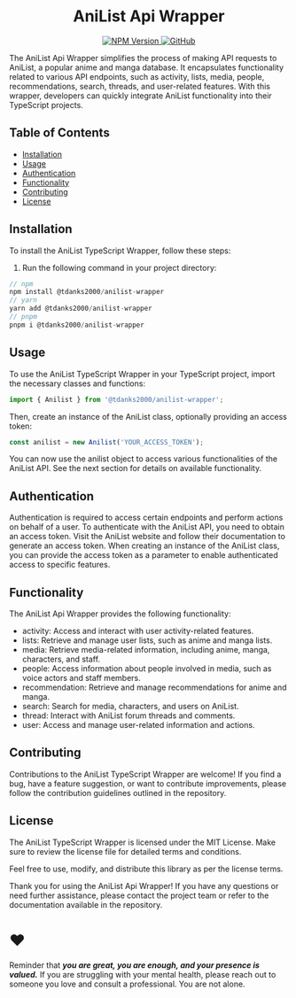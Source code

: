 <h1 align="center">
  AniList Api Wrapper
</h1>

<p align="center">
  <a href="https://www.npmjs.com/package/@tdanks2000/anilist-wrapper">
    <img alt="NPM Version" src="https://img.shields.io/npm/v/%40tdanks2000%2Fanilist-wrapper">
  </a>
  <a href="https://github.com/tdanks2000/tmdb-wrapper/blob/master/LICENSE">
    <img src="https://img.shields.io/npm/l/@tdanks2000/anilist-wrapper" alt="GitHub">
  </a>
</p>

The AniList Api Wrapper simplifies the process of making API requests to AniList, a popular anime and manga database. It encapsulates functionality related to various API endpoints, such as activity, lists, media, people, recommendations, search, threads, and user-related features. With this wrapper, developers can quickly integrate AniList functionality into their TypeScript projects.

## Table of Contents

- [Installation](#installation)
- [Usage](#usage)
- [Authentication](#authentication)
- [Functionality](#functionality)
- [Contributing](#contributing)
- [License](#license)


## Installation

To install the AniList TypeScript Wrapper, follow these steps:

1. Run the following command in your project directory:

```typescript
// npm
npm install @tdanks2000/anilist-wrapper
// yarn
yarn add @tdanks2000/anilist-wrapper
// pnpm
pnpm i @tdanks2000/anilist-wrapper
```

## Usage

To use the AniList TypeScript Wrapper in your TypeScript project, import the necessary classes and functions:

```typescript
import { Anilist } from '@tdanks2000/anilist-wrapper';
```

Then, create an instance of the AniList class, optionally providing an access token:

```typescript
const anilist = new Anilist('YOUR_ACCESS_TOKEN');
```

You can now use the anilist object to access various functionalities of the AniList API. See the next section for details on available functionality.

## Authentication
Authentication is required to access certain endpoints and perform actions on behalf of a user. To authenticate with the AniList API, you need to obtain an access token. Visit the AniList website and follow their documentation to generate an access token. When creating an instance of the AniList class, you can provide the access token as a parameter to enable authenticated access to specific features.

## Functionality
The AniList Api Wrapper provides the following functionality:

- activity: Access and interact with user activity-related features.
- lists: Retrieve and manage user lists, such as anime and manga lists.
- media: Retrieve media-related information, including anime, manga, characters, and staff.
- people: Access information about people involved in media, such as voice actors and staff members.
- recommendation: Retrieve and manage recommendations for anime and manga.
- search: Search for media, characters, and users on AniList.
- thread: Interact with AniList forum threads and comments.
- user: Access and manage user-related information and actions.

## Contributing
Contributions to the AniList TypeScript Wrapper are welcome! If you find a bug, have a feature suggestion, or want to contribute improvements, please follow the contribution guidelines outlined in the repository.

## License
The AniList TypeScript Wrapper is licensed under the MIT License. Make sure to review the license file for detailed terms and conditions.

Feel free to use, modify, and distribute this library as per the license terms.

Thank you for using the AniList Api Wrapper! If you have any questions or need further assistance, please contact the project team or refer to the documentation available in the repository.

# ❤️

Reminder that <strong><i>you are great, you are enough, and your presence is valued.</i></strong> If you are struggling with your mental health, please reach out to someone you love and consult a professional. You are not alone.

